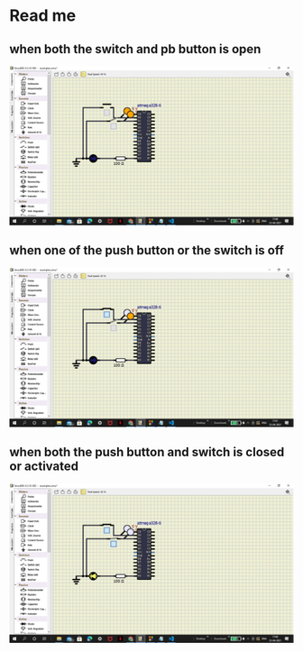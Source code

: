 # Read me
## when both the  switch and pb button is open
![pic](img/sm.jpeg)

## when one of the push button  or the switch is off 
![pic](img/sw.jpeg)

## when both the push button and switch is closed or activated

![pic](img/sk.jpeg)
